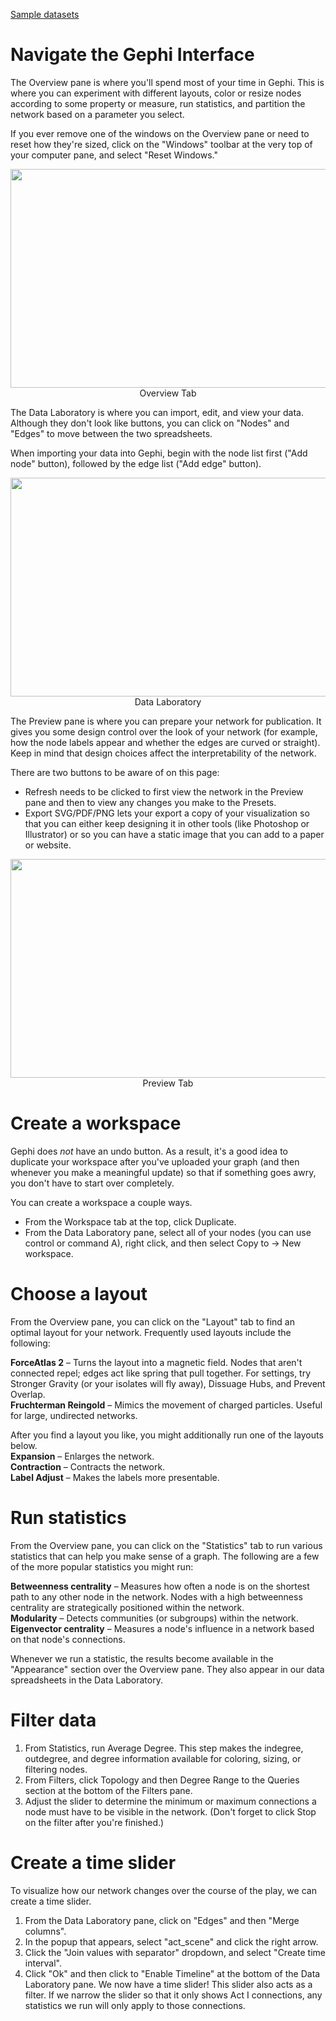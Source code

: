 [Sample datasets](https://github.com/gephi/gephi/wiki/Datasets)

# Navigate the Gephi Interface

The Overview pane is where you'll spend most of your time in Gephi. This is where you can experiment with different layouts, color or resize nodes according to some property or measure, run statistics, and partition the network based on a parameter you select.  

If you ever remove one of the windows on the Overview pane or need to reset how they're sized, click on the "Windows" toolbar at the very top of your computer pane, and select "Reset Windows."

<p align="center"><img width="700" height="350" src="https://github.com/cderose/dh-courses/blob/master/images/gephi-overview.png"></br>Overview Tab</p>

The Data Laboratory is where you can import, edit, and view your data. Although they don't look like buttons, you can click on "Nodes" and "Edges" to move between the two spreadsheets.  

When importing your data into Gephi, begin with the node list first ("Add node" button), followed by the edge list ("Add edge" button).

<p align="center"><img width="700" height="350" src="https://github.com/cderose/dh-courses/blob/master/images/gephi-dataLab.png"></br>Data Laboratory</p>

The Preview pane is where you can prepare your network for publication. It gives you some design control over the look of your network (for example, how the node labels appear and whether the edges are curved or straight). Keep in mind that design choices affect the interpretability of the network.

There are two buttons to be aware of on this page:
- Refresh needs to be clicked to first view the network in the Preview pane and then to view any changes you make to the Presets.
- Export SVG/PDF/PNG lets your export a copy of your visualization so that you can either keep designing it in other tools (like Photoshop or Illustrator) or so you can have a static image that you can add to a paper or website.
<p align="center"><img width="700" height="350" src="https://github.com/cderose/dh-courses/blob/master/images/gephi-publish.png"></br>Preview Tab</p>

# Create a workspace
Gephi does *not* have an undo button. As a result, it's a good idea to duplicate your workspace after you've uploaded your graph (and then whenever you make a meaningful update) so that if something goes awry, you don't have to start over completely.  

You can create a workspace a couple ways.
- From the Workspace tab at the top, click Duplicate.
- From the Data Laboratory pane, select all of your nodes (you can use control or command A), right click, and then select Copy to -> New workspace.  

# Choose a layout
From the Overview pane, you can click on the "Layout" tab to find an optimal layout for your network. Frequently used layouts include the following:  

**ForceAtlas 2** – Turns the layout into a magnetic field. Nodes that aren't connected repel; edges act like spring that pull together.  For settings, try Stronger Gravity (or your isolates will fly away), Dissuage Hubs, and Prevent Overlap.  
**Fruchterman Reingold** – Mimics the movement of charged particles. Useful for large, undirected networks.  

After you find a layout you like, you might additionally run one of the layouts below.  
**Expansion** – Enlarges the network.  
**Contraction** – Contracts the network.  
**Label Adjust** – Makes the labels more presentable.  

# Run statistics
From the Overview pane, you can click on the "Statistics" tab to run various statistics that can help you make sense of a graph. The following are a few of the more popular statistics you might run:  

**Betweenness centrality** – Measures how often a node is on the shortest path to any other node in the network. Nodes with a high betweenness centrality are strategically positioned within the network.  
**Modularity** – Detects communities (or subgroups) within the network.  
**Eigenvector centrality** – Measures a node's influence in a network based on that node's connections.  

Whenever we run a statistic, the results become available in the "Appearance" section over the Overview pane. They also appear in our data spreadsheets in the Data Laboratory.

# Filter data
1. From Statistics, run Average Degree. This step makes the indegree, outdegree, and degree information available for coloring, sizing, or filtering nodes.
2. From Filters, click Topology and then Degree Range to the Queries section at the bottom of the Filters pane.
3. Adjust the slider to determine the minimum or maximum connections a node must have to be visible in the network. (Don't forget to click Stop on the filter after you're finished.)

# Create a time slider
To visualize how our network changes over the course of the play, we can create a time slider.  
1. From the Data Laboratory pane, click on "Edges" and then "Merge columns".
2. In the popup that appears, select "act_scene" and click the right arrow.
3. Click the "Join values with separator" dropdown, and select "Create time interval".
4. Click "Ok" and then click to "Enable Timeline" at the bottom of the Data Laboratory pane.
We now have a time slider! This slider also acts as a filter. If we narrow the slider so that it only shows Act I connections, any statistics we run will only apply to those connections.

